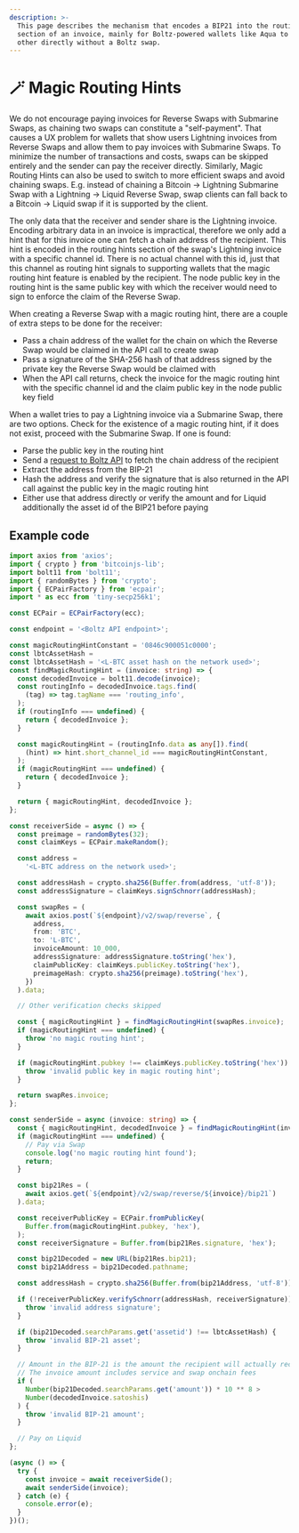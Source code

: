 ```yaml
---
description: >-
  This page describes the mechanism that encodes a BIP21 into the routing hints
  section of an invoice, mainly for Boltz-powered wallets like Aqua to pay each
  other directly without a Boltz swap.
---
```


# 🪄 Magic Routing Hints

We do not encourage paying invoices for Reverse Swaps with Submarine Swaps, as chaining two swaps can constitute a "self-payment". That causes a UX problem for wallets that show users Lightning invoices from Reverse Swaps and allow them to pay invoices with Submarine Swaps. To minimize the number of transactions and costs, swaps can be skipped entirely and the sender can pay the receiver directly. Similarly, Magic Routing Hints can also be used to switch to more efficient swaps and avoid chaining swaps. E.g. instead of chaining a Bitcoin -> Lightning Submarine Swap with a Lightning -> Liquid Reverse Swap, swap clients can fall back to a Bitcoin -> Liquid swap if it is supported by the client.

The only data that the receiver and sender share is the Lightning invoice. Encoding arbitrary data in an invoice is impractical, therefore we only add a hint that for this invoice one can fetch a chain address of the recipient. This hint is encoded in the routing hints section of the swap's Lightning invoice with a specific channel id. There is no actual channel with this id, just that this channel as routing hint signals to supporting wallets that the magic routing hint feature is enabled by the recipient. The node public key in the routing hint is the same public key with which the receiver would need to sign to enforce the claim of the Reverse Swap.

When creating a Reverse Swap with a magic routing hint, there are a couple of extra steps to be done for the receiver:

* Pass a chain address of the wallet for the chain on which the Reverse Swap would be claimed in the API call to create swap
* Pass a signature of the SHA-256 hash of that address signed by the private key the Reverse Swap would be claimed with
* When the API call returns, check the invoice for the magic routing hint with the specific channel id and the claim public key in the node public key field

When a wallet tries to pay a Lightning invoice via a Submarine Swap, there are two options. Check for the existence of a magic routing hint, if it does not exist, proceed with the Submarine Swap. If one is found:

* Parse the public key in the routing hint
* Send a [request to Boltz API](https://api.boltz.exchange/swagger#/Reverse/get_swap_reverse__invoice__bip21) to fetch the chain address of the recipient
* Extract the address from the BIP-21
* Hash the address and verify the signature that is also returned in the API call against the public key in the magic routing hint
* Either use that address directly or verify the amount and for Liquid additionally the asset id of the BIP21 before paying

## Example code

```typescript
import axios from 'axios';
import { crypto } from 'bitcoinjs-lib';
import bolt11 from 'bolt11';
import { randomBytes } from 'crypto';
import { ECPairFactory } from 'ecpair';
import * as ecc from 'tiny-secp256k1';

const ECPair = ECPairFactory(ecc);

const endpoint = '<Boltz API endpoint>';

const magicRoutingHintConstant = '0846c900051c0000';
const lbtcAssetHash =
const lbtcAssetHash = '<L-BTC asset hash on the network used>';
const findMagicRoutingHint = (invoice: string) => {
  const decodedInvoice = bolt11.decode(invoice);
  const routingInfo = decodedInvoice.tags.find(
    (tag) => tag.tagName === 'routing_info',
  );
  if (routingInfo === undefined) {
    return { decodedInvoice };
  }

  const magicRoutingHint = (routingInfo.data as any[]).find(
    (hint) => hint.short_channel_id === magicRoutingHintConstant,
  );
  if (magicRoutingHint === undefined) {
    return { decodedInvoice };
  }

  return { magicRoutingHint, decodedInvoice };
};

const receiverSide = async () => {
  const preimage = randomBytes(32);
  const claimKeys = ECPair.makeRandom();

  const address =
    '<L-BTC address on the network used>';

  const addressHash = crypto.sha256(Buffer.from(address, 'utf-8'));
  const addressSignature = claimKeys.signSchnorr(addressHash);

  const swapRes = (
    await axios.post(`${endpoint}/v2/swap/reverse`, {
      address,
      from: 'BTC',
      to: 'L-BTC',
      invoiceAmount: 10_000,
      addressSignature: addressSignature.toString('hex'),
      claimPublicKey: claimKeys.publicKey.toString('hex'),
      preimageHash: crypto.sha256(preimage).toString('hex'),
    })
  ).data;

  // Other verification checks skipped

  const { magicRoutingHint } = findMagicRoutingHint(swapRes.invoice);
  if (magicRoutingHint === undefined) {
    throw 'no magic routing hint';
  }

  if (magicRoutingHint.pubkey !== claimKeys.publicKey.toString('hex')) {
    throw 'invalid public key in magic routing hint';
  }

  return swapRes.invoice;
};

const senderSide = async (invoice: string) => {
  const { magicRoutingHint, decodedInvoice } = findMagicRoutingHint(invoice);
  if (magicRoutingHint === undefined) {
    // Pay via Swap
    console.log('no magic routing hint found');
    return;
  }

  const bip21Res = (
    await axios.get(`${endpoint}/v2/swap/reverse/${invoice}/bip21`)
  ).data;

  const receiverPublicKey = ECPair.fromPublicKey(
    Buffer.from(magicRoutingHint.pubkey, 'hex'),
  );
  const receiverSignature = Buffer.from(bip21Res.signature, 'hex');

  const bip21Decoded = new URL(bip21Res.bip21);
  const bip21Address = bip21Decoded.pathname;

  const addressHash = crypto.sha256(Buffer.from(bip21Address, 'utf-8'));

  if (!receiverPublicKey.verifySchnorr(addressHash, receiverSignature)) {
    throw 'invalid address signature';
  }

  if (bip21Decoded.searchParams.get('assetid') !== lbtcAssetHash) {
    throw 'invalid BIP-21 asset';
  }

  // Amount in the BIP-21 is the amount the recipient will actually receive
  // The invoice amount includes service and swap onchain fees
  if (
    Number(bip21Decoded.searchParams.get('amount')) * 10 ** 8 >
    Number(decodedInvoice.satoshis)
  ) {
    throw 'invalid BIP-21 amount';
  }

  // Pay on Liquid
};

(async () => {
  try {
    const invoice = await receiverSide();
    await senderSide(invoice);
  } catch (e) {
    console.error(e);
  }
})();
```
